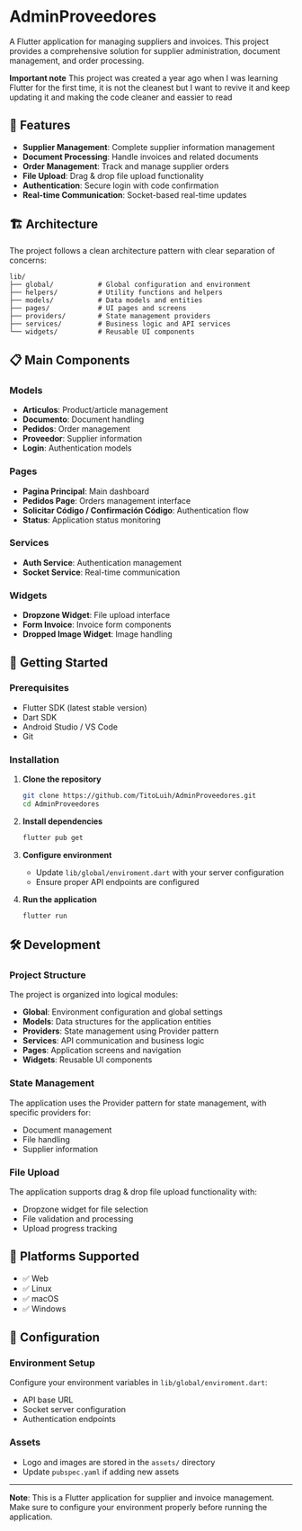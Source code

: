 # AdminProveedores

A Flutter application for managing suppliers and invoices. This project provides a comprehensive solution for supplier administration, document management, and order processing.

**Important note**
This project was created a year ago when I was learning Flutter for the first time, it is not the cleanest but I want to revive it and keep updating it and making the code cleaner and eassier to read

## 📱 Features

- **Supplier Management**: Complete supplier information management
- **Document Processing**: Handle invoices and related documents
- **Order Management**: Track and manage supplier orders
- **File Upload**: Drag & drop file upload functionality
- **Authentication**: Secure login with code confirmation
- **Real-time Communication**: Socket-based real-time updates

## 🏗️ Architecture

The project follows a clean architecture pattern with clear separation of concerns:

```
lib/
├── global/           # Global configuration and environment
├── helpers/          # Utility functions and helpers
├── models/           # Data models and entities
├── pages/            # UI pages and screens
├── providers/        # State management providers
├── services/         # Business logic and API services
└── widgets/          # Reusable UI components
```

## 📋 Main Components

### Models
- **Articulos**: Product/article management
- **Documento**: Document handling
- **Pedidos**: Order management
- **Proveedor**: Supplier information
- **Login**: Authentication models

### Pages
- **Pagina Principal**: Main dashboard
- **Pedidos Page**: Orders management interface
- **Solicitar Código / Confirmación Código**: Authentication flow
- **Status**: Application status monitoring

### Services
- **Auth Service**: Authentication management
- **Socket Service**: Real-time communication

### Widgets
- **Dropzone Widget**: File upload interface
- **Form Invoice**: Invoice form components
- **Dropped Image Widget**: Image handling

## 🚀 Getting Started

### Prerequisites
- Flutter SDK (latest stable version)
- Dart SDK
- Android Studio / VS Code
- Git

### Installation

1. **Clone the repository**
   ```bash
   git clone https://github.com/TitoLuih/AdminProveedores.git
   cd AdminProveedores
   ```

2. **Install dependencies**
   ```bash
   flutter pub get
   ```

3. **Configure environment**
   - Update `lib/global/enviroment.dart` with your server configuration
   - Ensure proper API endpoints are configured

4. **Run the application**
   ```bash
   flutter run
   ```

## 🛠️ Development

### Project Structure
The project is organized into logical modules:

- **Global**: Environment configuration and global settings
- **Models**: Data structures for the application entities
- **Providers**: State management using Provider pattern
- **Services**: API communication and business logic
- **Pages**: Application screens and navigation
- **Widgets**: Reusable UI components

### State Management
The application uses the Provider pattern for state management, with specific providers for:
- Document management
- File handling
- Supplier information

### File Upload
The application supports drag & drop file upload functionality with:
- Dropzone widget for file selection
- File validation and processing
- Upload progress tracking

## 📱 Platforms Supported

- ✅ Web
- ✅ Linux
- ✅ macOS
- ✅ Windows

## 🔧 Configuration

### Environment Setup
Configure your environment variables in `lib/global/enviroment.dart`:
- API base URL
- Socket server configuration
- Authentication endpoints

### Assets
- Logo and images are stored in the `assets/` directory
- Update `pubspec.yaml` if adding new assets

---

**Note**: This is a Flutter application for supplier and invoice management. Make sure to configure your environment properly before running the application.
